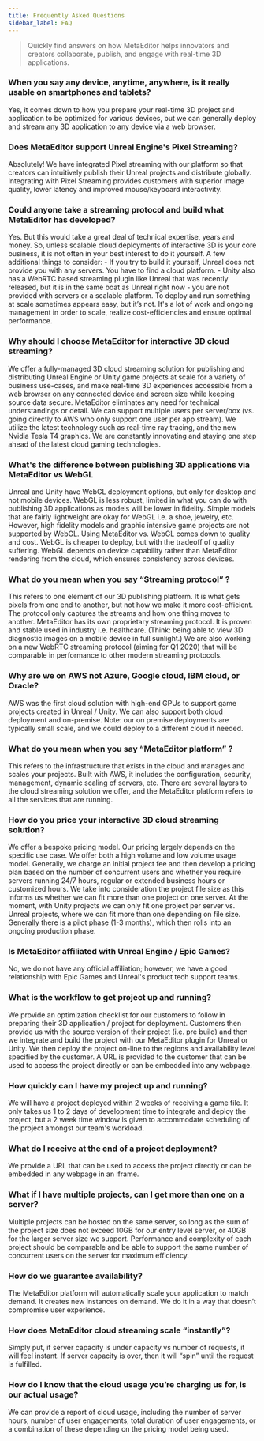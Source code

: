 ```yaml
---
title: Frequently Asked Questions
sidebar_label: FAQ
---
```




> Quickly find answers on how MetaEditor helps innovators and creators collaborate, publish, and engage with real-time 3D applications.
>

### When you say any device, anytime, anywhere, is it really usable on smartphones and tablets?

Yes, it comes down to how you prepare your real-time 3D project and application to be optimized for various devices, but we can generally deploy and stream any 3D application to any device via a web browser.

### Does MetaEditor support Unreal Engine's Pixel Streaming?

Absolutely! We have integrated Pixel streaming with our platform so that creators can intuitively publish their Unreal projects and distribute globally. Integrating with Pixel Streaming provides customers with superior image quality, lower latency and improved mouse/keyboard interactivity.

### Could anyone take a streaming protocol and build what MetaEditor has developed?

Yes. But this would take a great deal of technical expertise, years and money. So, unless scalable cloud deployments of interactive 3D is your core business, it is not often in your best interest to do it yourself. A few additional things to consider: - If you try to build it yourself, Unreal does not provide you with any servers. You have to find a cloud platform. - Unity also has a WebRTC based streaming plugin like Unreal that was recently released, but it is in the same boat as Unreal right now - you are not provided with servers or a scalable platform. To deploy and run something at scale sometimes appears easy, but it’s not. It's a lot of work and ongoing management in order to scale, realize cost-efficiencies and ensure optimal performance.

### Why should I choose MetaEditor for interactive 3D cloud streaming?

We offer a fully-managed 3D cloud streaming solution for publishing and distributing Unreal Engine or Unity game projects at scale for a variety of business use-cases, and make real-time 3D experiences accessible from a web browser on any connected device and screen size while keeping source data secure. MetaEditor eliminates any need for technical understandings or detail. We can support multiple users per server/box (vs. going directly to AWS who only support one user per app stream). We utilize the latest technology such as real-time ray tracing, and the new Nvidia Tesla T4 graphics. We are constantly innovating and staying one step ahead of the latest cloud gaming technologies.

### What's the difference between publishing 3D applications via MetaEditor vs WebGL

Unreal and Unity have WebGL deployment options, but only for desktop and not mobile devices. WebGL is less robust, limited in what you can do with publishing 3D applications as models will be lower in fidelity. Simple models that are fairly lightweight are okay for WebGL i.e. a shoe, jewelry, etc. However, high fidelity models and graphic intensive game projects are not supported by WebGL. Using MetaEditor vs. WebGL comes down to quality and cost. WebGL is cheaper to deploy, but with the tradeoff of quality suffering. WebGL depends on device capability rather than MetaEditor rendering from the cloud, which ensures consistency across devices.

### What do you mean when you say “Streaming protocol” ?

This refers to one element of our 3D publishing platform. It is what gets pixels from one end to another, but not how we make it more cost-efficient. The protocol only captures the streams and how one thing moves to another. MetaEditor has its own proprietary streaming protocol. It is proven and stable used in industry i.e. healthcare. (Think: being able to view 3D diagnostic images on a mobile device in full sunlight.) We are also working on a new WebRTC streaming protocol (aiming for Q1 2020) that will be comparable in performance to other modern streaming protocols.

### Why are we on AWS not Azure, Google cloud, IBM cloud, or Oracle?

AWS was the first cloud solution with high-end GPUs to support game projects created in Unreal / Unity. We can also support both cloud deployment and on-premise. Note: our on premise deployments are typically small scale, and we could deploy to a different cloud if needed.

### What do you mean when you say “MetaEditor platform” ?

This refers to the infrastructure that exists in the cloud and manages and scales your projects. Built with AWS, it includes the configuration, security, management, dynamic scaling of servers, etc. There are several layers to the cloud streaming solution we offer, and the MetaEditor platform refers to all the services that are running.

### How do you price your interactive 3D cloud streaming solution?

We offer a bespoke pricing model. Our pricing largely depends on the specific use case. We offer both a high volume and low volume usage model. Generally, we charge an initial project fee and then develop a pricing plan based on the number of concurrent users and whether you require servers running 24/7 hours, regular or extended business hours or customized hours. We take into consideration the project file size as this informs us whether we can fit more than one project on one server. At the moment, with Unity projects we can only fit one project per server vs. Unreal projects, where we can fit more than one depending on file size. Generally there is a pilot phase (1-3 months), which then rolls into an ongoing production phase.

### Is MetaEditor affiliated with Unreal Engine / Epic Games?

No, we do not have any official affiliation; however, we have a good relationship with Epic Games and Unreal's product tech support teams.

### What is the workflow to get project up and running?

We provide an optimization checklist for our customers to follow in preparing their 3D application / project for deployment. Customers then provide us with the source version of their project (i.e. pre build) and then we integrate and build the project with our MetaEditor plugin for Unreal or Unity. We then deploy the project on-line to the regions and availability level specified by the customer. A URL is provided to the customer that can be used to access the project directly or can be embedded into any webpage.

### How quickly can I have my project up and running?

We will have a project deployed within 2 weeks of receiving a game file. It only takes us 1 to 2 days of development time to integrate and deploy the project, but a 2 week time window is given to accommodate scheduling of the project amongst our team's workload.

### What do I receive at the end of a project deployment?

We provide a URL that can be used to access the project directly or can be embedded in any webpage in an iframe.

### What if I have multiple projects, can I get more than one on a server?

Multiple projects can be hosted on the same server, so long as the sum of the project size does not exceed 10GB for our entry level server, or 40GB for the larger server size we support. Performance and complexity of each project should be comparable and be able to support the same number of concurrent users on the server for maximum efficiency.

### How do we guarantee availability?

The MetaEditor platform will automatically scale your application to match demand. It creates new instances on demand. We do it in a way that doesn’t compromise user experience.

### How does MetaEditor cloud streaming scale “instantly”?

Simply put, if server capacity is under capacity vs number of requests, it will feel instant. If server capacity is over, then it will “spin” until the request is fulfilled.

### How do I know that the cloud usage you’re charging us for, is our actual usage?

We can provide a report of cloud usage, including the number of server hours, number of user engagements, total duration of user engagements, or a combination of these depending on the pricing model being used.


